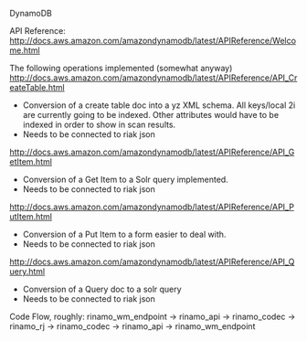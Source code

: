 DynamoDB

API Reference:
http://docs.aws.amazon.com/amazondynamodb/latest/APIReference/Welcome.html

The following operations implemented (somewhat anyway)
http://docs.aws.amazon.com/amazondynamodb/latest/APIReference/API_CreateTable.html

- Conversion of a create table doc into a yz XML schema. All keys/local 2i are currently going to be indexed. Other attributes would have to be indexed in order to show in scan results.
- Needs to be connected to riak json

http://docs.aws.amazon.com/amazondynamodb/latest/APIReference/API_GetItem.html

- Conversion of a Get Item to a Solr query implemented.
- Needs to be connected to riak json

http://docs.aws.amazon.com/amazondynamodb/latest/APIReference/API_PutItem.html

- Conversion of a Put Item to a form easier to deal with.
- Needs to be connected to riak json

http://docs.aws.amazon.com/amazondynamodb/latest/APIReference/API_Query.html

- Conversion of a Query doc to a solr query
- Needs to be connected to riak json

Code Flow, roughly:
rinamo_wm_endpoint -> rinamo_api -> rinamo_codec -> rinamo_rj -> rinamo_codec -> rinamo_api -> rinamo_wm_endpoint
